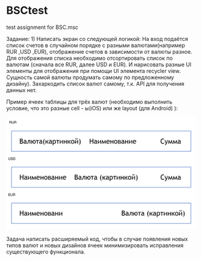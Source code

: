 # BSCtest
test assignment for BSC.msc

Задание: 1) Написать экран со следующей логикой: 
На вход подаётся список счетов в случайном порядке с разными валютами(например RUR ,USD ,EUR), отображение счетов в зависимости от валюты разное. 
Для отображения списка необходимо отсортировать список по валютам (сначала все RUR, далее USD и EUR). 
И нарисовать разные UI элементы для отображения при помощи UI элемента recycler view. 
Сущность самой валюты продумать самому по предложенному дизайну). Захаркодить список валют самому, т.к. API для получения данных нет. 

Пример ячеек таблицы для трёх валют (необходимо выполнить условие, что это разные cell - ы(iOS) или же layout (для Android) ): 

![Test Image 4](https://raw.githubusercontent.com/russabit/BSCtest/master/test_image.png)

Задача написать расширяемый код, чтобы в случае появления новых типов валют и новых дизайнов ячеек минимизировать исправления существующего функционала. 
